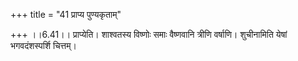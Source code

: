 +++
title = "41 प्राप्य पुण्यकृताम्"

+++
।।6.41।। प्राप्येति। शाश्वतस्य विष्णोः समाः वैष्णवानि त्रीणि वर्षाणि। शुचीनामिति येषां भगवदंशस्पर्शि चित्तम्।
